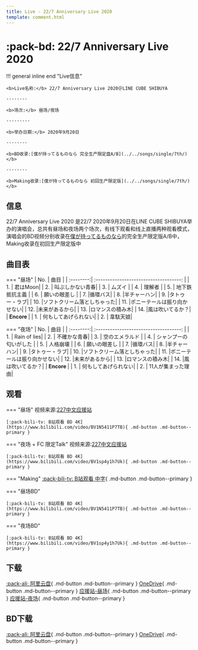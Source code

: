 ```yaml
---
title: Live - 22/7 Anniversary Live 2020
template: comment.html
---
```

# :pack-bd: 22/7 Anniversary Live 2020

!!! general inline end "Live信息"
  
    <b>Live名称:</b> 22/7 Anniversary Live 2020＠LINE CUBE SHIBUYA

    --------

    <b>场次:</b> 昼场/夜场

    ---------
    
    <b>举办日期:</b> 2020年9月20日

    --------

    <b>BD收录:[僕が持ってるものなら 完全生产限定盘A/B](../../songs/single/7th/)</b>

    --------

    <b>Making收录:[僕が持ってるものなら 初回生产限定版](../../songs/single/7th/)</b>
## 信息

22/7 Anniversary Live 2020 是22/7 2020年9月20日在LINE CUBE SHIBUYA举办的演唱会，总共有昼场和夜场两个场次，有线下观看和线上直播两种观看模式，演唱会的BD视频分别收录在[僕が持ってるものなら](../../songs/single/7th/)的完全生产限定版A/B中，Making收录在初回生产限定版中

## 曲目表

=== "昼场"
    | No.     | 曲目                         |
    | :--------:| :------------------------------------: | 
    | 1.      | 君はMoon|
    | 2.      | 叫ぶしかない青春| 
    | 3.      | ムズイ | 
    | 4.      | 理解者 | 
    | 5.      |  地下鉄抵抗主義 | 
    | 6.      | 願いの眼差し  |
    | 7.      |循環バス|
    | 8.      |半チャーハン|
    | 9.      |タトゥー・ラブ|
    | 10.      |ソフトクリーム落としちゃった|
    | 11.      |ポニーテールは振り向かせない|
    | 12.      |未来があるから|
    | 13.      |ロマンスの積み木|
    | 14.      |風は吹いてるか？|
    | <b> Encore </b>                    |
    | 1.      | 何もしてあげられない|
    | 2.      | 韋駄天娘| 

=== "夜场"
    | No.     | 曲目                         |
    | :--------:| :------------------------------------: | 
    | 1.      | Rain of lies|
    | 2.      | 不確かな青春| 
    | 3.      | 空のエメラルド | 
    | 4.      | シャンプーの匂いがした | 
    | 5.      |  人格崩壊 | 
    | 6.      | 願いの眼差し  |
    | 7.      |循環バス|
    | 8.      |半チャーハン|
    | 9.      |タトゥー・ラブ|
    | 10.      |ソフトクリーム落としちゃった|
    | 11.      |ポニーテールは振り向かせない|
    | 12.      |未来があるから|
    | 13.      |ロマンスの積み木|
    | 14.      |風は吹いてるか？|
    | <b> Encore </b>                    |
    | 1.      | 何もしてあげられない|
    | 2.      | 11人が集まった理由| 




## 观看

=== "昼场"
    视频来源:[227中文应援站](https://space.bilibili.com/118938280) 
    <div id="dplayer1">
    </div>

    [:pack-bili-tv: B站观看 BD 4K](https://www.bilibili.com/video/BV1N5411P7TB){ .md-button .md-button--primary }
=== "夜场 + FC 限定Talk"
    视频来源:[227中文应援站](https://space.bilibili.com/118938280) 
    <div id="dplayer2">
    </div>

    [:pack-bili-tv: B站观看 BD 4K](https://www.bilibili.com/video/BV1sp4y1h7Uk){ .md-button .md-button--primary }
=== "Making"
    [:pack-bili-tv: B站观看 中字](https://www.bilibili.com/video/BV1gB4y1F7v2){ .md-button .md-button--primary }
    
=== "昼场BD"
    <div id="dplayer3">
    </div>

    [:pack-bili-tv: B站观看 BD 4K](https://www.bilibili.com/video/BV1N5411P7TB){ .md-button .md-button--primary }
=== "夜场BD"
    <div id="dplayer4">
    </div>

    [:pack-bili-tv: B站观看 BD 4K](https://www.bilibili.com/video/BV1sp4y1h7Uk){ .md-button .md-button--primary }
## 下载

[:pack-ali: 阿里云盘](https://www.aliyundrive.com/s/ST53qeMmcpn){ .md-button .md-button--primary }  [OneDrive](https://pan.zzzhxxx.top/s/27tB){ .md-button .md-button--primary } [应援站-昼场](https://cloud.tsinghua.edu.cn/f/3aad5435818b47f39955/){ .md-button .md-button--primary } [应援站-夜场](https://cloud.tsinghua.edu.cn/f/c9ccbac371ba436fb78a/){ .md-button .md-button--primary }

## BD下载

[:pack-ali: 阿里云盘](https://www.aliyundrive.com/s/LbeVhxid3tS){ .md-button .md-button--primary } [OneDrive](https://pan.zzzhxxx.top/s/EPuE){ .md-button .md-button--primary } 

<html>
<head>
    <meta name="referrer" content="never">
</head>

<body>
    <script src="https://cdn.jsdelivr.net/gh/zzzhxxx/227WiKi@1.2/docs/_static/js/md5.js"></script>
    <script src="https://cdn.jsdelivr.net/npm/dplayer@1.26.0/dist/DPlayer.min.js"></script>
    <script>
        const dp1 = new DPlayer({
        container: document.getElementById('dplayer1'),
        video: {
            url: 'https://link.zzzhxxx.top/?/227-live/%E6%98%BC%E5%85%AC%E6%BC%944200.mp4',
        },
        danmaku: {
            id: md5('https://link.zzzhxxx.top/?/227-live/%E6%98%BC%E5%85%AC%E6%BC%944200.mp4'),
            api: "https://danmu.zzzhxxx.top/"
        },
        contextmenu: [
        {
            text: '227WiKi',
            link: 'https://github.com/zzzhxxx/227WiKi',
        },
        ]
    });
    </script>
    <script>
        const dp2 = new DPlayer({
        container: document.getElementById('dplayer2'),
        video: {
            url: 'https://pan.zzzhxxx.top/api/v3/file/source/89/%E3%80%90%E7%86%9F%E3%80%91227%E2%80%9CAnniversary%20Live%202020%E2%80%9D%E5%A4%9C%E5%9C%BA+FC%E9%99%90%E5%AE%9ATalk.mp4?sign=PKK9pkEyHTO98LRI60pAFTr-BxlNpfOMQhFxuCBmOgY%3D%3A0',
        },
        danmaku: {
            id: md5('https://pan.zzzhxxx.top/api/v3/file/source/89/%E3%80%90%E7%86%9F%E3%80%91227%E2%80%9CAnniversary%20Live%202020%E2%80%9D%E5%A4%9C%E5%9C%BA+FC%E9%99%90%E5%AE%9ATalk.mp4?sign=PKK9pkEyHTO98LRI60pAFTr-BxlNpfOMQhFxuCBmOgY%3D%3A0'),
            api: "https://danmu.zzzhxxx.top/"
        },
        contextmenu: [
        {
            text: '227WiKi',
            link: 'https://github.com/zzzhxxx/227WiKi',
        },
        ],
        highlight: [
        {
            time: 1313,
            text: '入场',
        },]
    });
    </script>
    <script>
        const dp3 = new DPlayer({
        container: document.getElementById('dplayer3'),
        video: {
            url: 'https://pan.zzzhxxx.top/api/v3/file/source/376/22%EF%BC%8F7%20Anniversary%20Live%202020%20-%2001%20%5BBDRip%201080p%20AVC-10bit%20FLAC%5D.mkv?sign=6K5wZy7h8GmsYxkvdKTW-qvjw_GFWkjHsmpMyk_QvnU%3D%3A0',
        },
        danmaku: {
            id: md5('https://pan.zzzhxxx.top/api/v3/file/source/376/22%EF%BC%8F7%20Anniversary%20Live%202020%20-%2001%20%5BBDRip%201080p%20AVC-10bit%20FLAC%5D.mkv?sign=6K5wZy7h8GmsYxkvdKTW-qvjw_GFWkjHsmpMyk_QvnU%3D%3A0'),
            api: "https://danmu.zzzhxxx.top/"
        },
        contextmenu: [
        {
            text: '227WiKi',
            link: 'https://github.com/zzzhxxx/227WiKi',
        },
        ]
    });
    </script>
    <script>
        const dp4 = new DPlayer({
        container: document.getElementById('dplayer4'),
        video: {
            url: 'https://pan.zzzhxxx.top/api/v3/file/source/378/22%EF%BC%8F7%20Anniversary%20Live%202020%20-%2002%20%5BBDRip%201080p%20AVC-10bit%20FLAC%5D.mkv?sign=XK3p--mFb1thgNCRGuX7oHqGUFm1l3donF5T4NpgfwA%3D%3A0',
        },
        danmaku: {
            id: md5('https://pan.zzzhxxx.top/api/v3/file/source/378/22%EF%BC%8F7%20Anniversary%20Live%202020%20-%2002%20%5BBDRip%201080p%20AVC-10bit%20FLAC%5D.mkv?sign=XK3p--mFb1thgNCRGuX7oHqGUFm1l3donF5T4NpgfwA%3D%3A0'),
            api: "https://danmu.zzzhxxx.top/"
        },
        contextmenu: [
        {
            text: '227WiKi',
            link: 'https://github.com/zzzhxxx/227WiKi',
        },
        ]
    });
    </script>
</body>
</html>